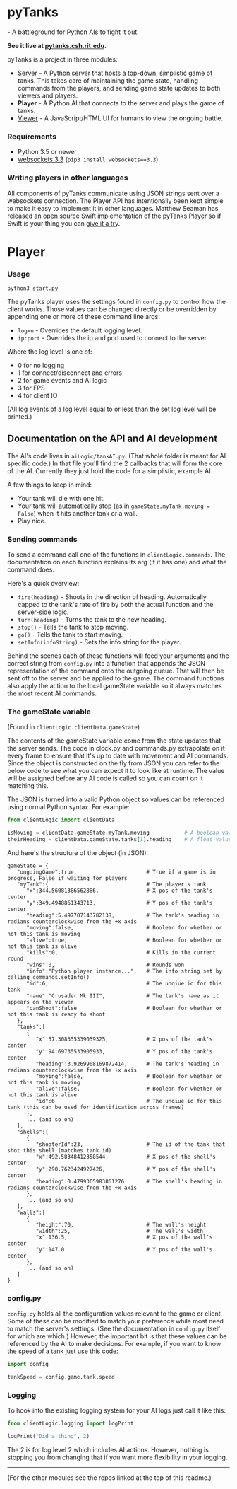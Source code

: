 # pyTanks
 \- A battleground for Python AIs to fight it out.
 
**See it live at [pytanks.csh.rit.edu](http://pytanks.csh.rit.edu).**

pyTanks is a project in three modules:
- [Server](https://github.com/JoelEager/pyTanks.Server) - A Python server that hosts a top-down, 
simplistic game of tanks. This takes care of maintaining the game state, handling commands from the 
players, and sending game state updates to both viewers and players.
- **Player** - A Python AI that connects to the server and plays the game of tanks.
- [Viewer](https://github.com/JoelEager/pyTanks.Viewer) - A JavaScript/HTML UI for humans to view 
the ongoing battle.

### Requirements
- Python 3.5 or newer
- [websockets 3.3](https://github.com/aaugustin/websockets) (`pip3 install websockets==3.3`)

### Writing players in other languages
All components of pyTanks communicate using JSON strings sent over a websockets connection. The 
Player API has intentionally been kept simple to make it easy to implement it in other languages. 
Matthew Seaman has released an open source Swift implementation of the pyTanks Player so if Swift is 
your thing you can [give it a try](https://github.com/matthewseaman/pyTanks.SwiftPlayer).

# Player
### Usage
```python3 start.py```

The pyTanks player uses the settings found in `config.py` to control how the client works. Those 
values can be changed directly or be overridden by appending one or more of these command line args:
- `log=n` - Overrides the default logging level.
- `ip:port` - Overrides the ip and port used to connect to the server.

Where the log level is one of:
- 0 for no logging
- 1 for connect/disconnect and errors
- 2 for game events and AI logic
- 3 for FPS
- 4 for client IO

(All log events of a log level equal to or less than the set log level will be printed.)

## Documentation on the API and AI development

The AI's code lives in `aiLogic/tankAI.py`. (That whole folder is meant for AI-specific code.) In 
that file you'll find the 2 callbacks that will form the core of the AI. Currently they just hold 
the code for a simplistic, example AI.

A few things to keep in mind:
- Your tank will die with one hit.
- Your tank will automatically stop (as in `gameState.myTank.moving = False`) when it hits another 
tank or a wall.
- Play nice.

### Sending commands
To send a command call one of the functions in `clientLogic.commands`. The documentation on each 
function explains its arg (if it has one) and what the command does.

Here's a quick overview:
- `fire(heading)` - Shoots in the direction of heading. Automatically capped to the tank's rate of 
fire by both the actual function and the server-side logic.
- `turn(heading)` - Turns the tank to the new heading.
- `stop()` - Tells the tank to stop moving.
- `go()` - Tells the tank to start moving.
- `setInfo(infoString)` - Sets the info string for the player.

Behind the scenes each of these functions will feed your arguments and the correct string from 
`config.py` into a function that appends the JSON representation of the command onto the outgoing 
queue. That will then be sent off to the server and be applied to the game. The command functions 
also apply the action to the local gameState variable so it always matches the most recent AI 
commands.

### The gameState variable
(Found in `clientLogic.clientData.gameState`)

The contents of the gameState variable come from the state updates that the server sends. The code 
in clock.py and commands.py extrapolate on it every frame to ensure that it's up to date with 
movement and AI commands. Since the object is constructed on the fly from JSON you can refer to the 
below code to see what you can expect it to look like at runtime. The value will be assigned before 
any AI code is called so you can count on it matching this.

The JSON is turned into a valid Python object so values can be referenced using normal Python 
syntax. For example:
```python
from clientLogic import clientData

isMoving = clientData.gameState.myTank.moving           # A boolean value for if the tank is moving
theirHeading = clientData.gameState.tanks[1].heading    # A float value for the 2nd enemy tank's current heading
```

And here's the structure of the object (in JSON):
```
gameState = {
   "ongoingGame":true,                      # True if a game is in progress, False if waiting for players
   "myTank":{                               # The player's tank
      "x":344.56081386562886,               # X pos of the tank's center
      "y":349.4948861343713,                # Y pos of the tank's center
      "heading":5.497787143782138,          # The tank's heading in radians counterclockwise from the +x axis
      "moving":false,                       # Boolean for whether or not this tank is moving
      "alive":true,                         # Boolean for whether or not this tank is alive
      "kills":0,                            # Kills in the current round
      "wins":0,                             # Rounds won
      "info":"Python player instance...",   # The info string set by calling commands.setInfo()
      "id":6,                               # The unqiue id for this tank
      "name":"Crusader Mk III",             # The tank's name as it appears on the viewer
      "canShoot":false                      # Boolean for whether or not this tank is ready to shoot
   },
   "tanks":[
      {
         "x":57.308355339059325,            # X pos of the tank's center
         "y":94.69735533905933,             # Y pos of the tank's center
         "heading":3.9269908169872414,      # The tank's heading in radians counterclockwise from the +x axis
         "moving":false,                    # Boolean for whether or not this tank is moving
         "alive":false,                     # Boolean for whether or not this tank is alive
         "id":6                             # The unqiue id for this tank (this can be used for identification across frames)
      },
      ... (and so on)
   ],
   "shells":[
      {
         "shooterId":23,                    # The id of the tank that shot this shell (matches tank.id)
         "x":492.58348412358544,            # X pos of the shell's center
         "y":290.7623424927426,             # Y pos of the shell's center
         "heading":0.4799365983861276       # The shell's heading in radians counterclockwise from the +x axis
      },
      ... (and so on)
   ],
   "walls":[
      {
         "height":70,                       # The wall's height
         "width":25,                        # The wall's width
         "x":136.5,                         # X pos of the wall's center
         "y":147.0                          # Y pos of the wall's center
      },
      ... (and so on)
   ]
}
```

### config.py
`config.py` holds all the configuration values relevant to the game or client. Some of these can be 
modified to match your preference while most need to match the server's settings. (See the 
documentation in `config.py` itself for which are which.) However, the important bit is that these 
values can be referenced by the AI to make decisions. For example, if you want to know the speed of 
a tank just use this code:
```python
import config

tankSpeed = config.game.tank.speed
```

### Logging
To hook into the existing logging system for your AI logs just call it like this:
```python
from clientLogic.logging import logPrint

logPrint("Did a thing", 2)
```

The 2 is for log level 2 which includes AI actions. However, nothing is stopping you from changing 
that if you want more flexibility in your logging.

---
(For the other modules see the repos linked at the top of this readme.)